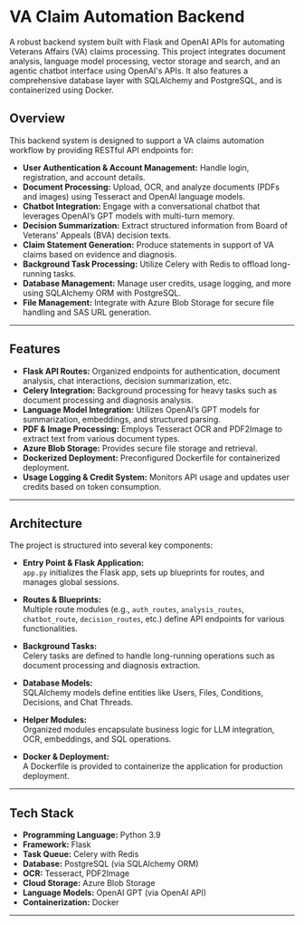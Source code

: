 # VA Claim Automation Backend

A robust backend system built with Flask and OpenAI APIs for automating Veterans Affairs (VA) claims processing. This project integrates document analysis, language model processing, vector storage and search, and an agentic chatbot interface using OpenAI's APIs. It also features a comprehensive database layer with SQLAlchemy and PostgreSQL, and is containerized using Docker.

## Overview

This backend system is designed to support a VA claims automation workflow by providing RESTful API endpoints for:

- **User Authentication & Account Management:** Handle login, registration, and account details.
- **Document Processing:** Upload, OCR, and analyze documents (PDFs and images) using Tesseract and OpenAI language models.
- **Chatbot Integration:** Engage with a conversational chatbot that leverages OpenAI’s GPT models with multi-turn memory.
- **Decision Summarization:** Extract structured information from Board of Veterans' Appeals (BVA) decision texts.
- **Claim Statement Generation:** Produce statements in support of VA claims based on evidence and diagnosis.
- **Background Task Processing:** Utilize Celery with Redis to offload long-running tasks.
- **Database Management:** Manage user credits, usage logging, and more using SQLAlchemy ORM with PostgreSQL.
- **File Management:** Integrate with Azure Blob Storage for secure file handling and SAS URL generation.

---

## Features

- **Flask API Routes:** Organized endpoints for authentication, document analysis, chat interactions, decision summarization, etc.
- **Celery Integration:** Background processing for heavy tasks such as document processing and diagnosis analysis.
- **Language Model Integration:** Utilizes OpenAI’s GPT models for summarization, embeddings, and structured parsing.
- **PDF & Image Processing:** Employs Tesseract OCR and PDF2Image to extract text from various document types.
- **Azure Blob Storage:** Provides secure file storage and retrieval.
- **Dockerized Deployment:** Preconfigured Dockerfile for containerized deployment.
- **Usage Logging & Credit System:** Monitors API usage and updates user credits based on token consumption.

---

## Architecture

The project is structured into several key components:

- **Entry Point & Flask Application:**  
  `app.py` initializes the Flask app, sets up blueprints for routes, and manages global sessions.

- **Routes & Blueprints:**  
  Multiple route modules (e.g., `auth_routes`, `analysis_routes`, `chatbot_route`, `decision_routes`, etc.) define API endpoints for various functionalities.

- **Background Tasks:**  
  Celery tasks are defined to handle long-running operations such as document processing and diagnosis extraction.

- **Database Models:**  
  SQLAlchemy models define entities like Users, Files, Conditions, Decisions, and Chat Threads.

- **Helper Modules:**  
  Organized modules encapsulate business logic for LLM integration, OCR, embeddings, and SQL operations.

- **Docker & Deployment:**  
  A Dockerfile is provided to containerize the application for production deployment.

---

## Tech Stack

- **Programming Language:** Python 3.9
- **Framework:** Flask
- **Task Queue:** Celery with Redis
- **Database:** PostgreSQL (via SQLAlchemy ORM)
- **OCR:** Tesseract, PDF2Image
- **Cloud Storage:** Azure Blob Storage
- **Language Models:** OpenAI GPT (via OpenAI API)
- **Containerization:** Docker

---


